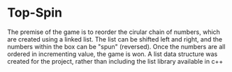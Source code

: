 # Top-Spin

The premise of the game is to reorder the cirular chain of numbers, which are created using a linked list.
The list can be shifted left and right, and the numbers within the box can be "spun" (reversed).
Once the numbers are all ordered in incrementing value, the game is won. 
A list data structure was created for the project, rather than including the list library available in c++
